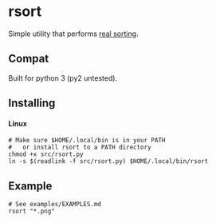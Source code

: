 rsort
=====

Simple utility that performs [real sorting][1].

Compat
------

Built for python 3 (py2 untested).

Installing
----------


#### Linux

    # Make sure $HOME/.local/bin is in your PATH
    #   or install rsort to a PATH directory
    chmod +x src/rsort.py
    ln -s $(readlink -f src/rsort.py) $HOME/.local/bin/rsort


Example
-------

    # See examples/EXAMPLES.md
    rsort "*.png"


[1]:http://natsort.readthedocs.io/en/master/realsorted.html

